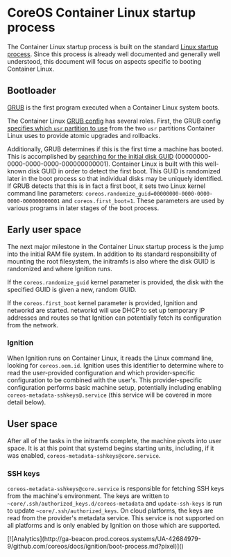 # CoreOS Container Linux startup process

The Container Linux startup process is built on the standard [Linux startup process][linux startup]. Since this process is already well documented and generally well understood, this document will focus on aspects specific to booting Container Linux.

## Bootloader

[GRUB][grub] is the first program executed when a Container Linux system boots.

The Container Linux [GRUB config][grub config] has several roles. First, the GRUB config [specifies which `usr` partition to use][gptprio.next] from the two `usr` partitions Container Linux uses to provide atomic upgrades and rollbacks.

Additionally, GRUB determines if this is the first time a machine has booted. This is accomplished by [searching for the initial disk GUID][search] (00000000-0000-0000-0000-000000000001). Container Linux is built with this well-known disk GUID in order to detect the first boot. This GUID is randomized later in the boot process so that individual disks may be uniquely identified. If GRUB detects that this is in fact a first boot, it sets two Linux kernel command line parameters: `coreos.randomize_guid=00000000-0000-0000-0000-000000000001` and `coreos.first_boot=1`. These parameters are used by various programs in later stages of the boot process.

## Early user space

The next major milestone in the Container Linux startup process is the jump into the initial RAM file system. In addition to its standard responsibility of mounting the root filesystem, the initramfs is also where the disk GUID is randomized and where Ignition runs.

If the `coreos.randomize_guid` kernel parameter is provided, the disk with the specified GUID is given a new, random GUID.

If the `coreos.first_boot` kernel parameter is provided, Ignition and networkd are started. networkd will use DHCP to set up temporary IP addresses and routes so that Ignition can potentially fetch its configuration from the network.

### Ignition

When Ignition runs on Container Linux, it reads the Linux command line, looking for `coreos.oem.id`. Ignition uses this identifier to determine where to read the user-provided configuration and which provider-specific configuration to be combined with the user's. This provider-specific configuration performs basic machine setup, potentially including enabling `coreos-metadata-sshkeys@.service` (this service will be covered in more detail below).

## User space

After all of the tasks in the initramfs complete, the machine pivots into user space. It is at this point that systemd begins starting units, including, if it was enabled, `coreos-metadata-sshkeys@core.service`.

### SSH keys

`coreos-metadata-sshkeys@core.service` is responsible for fetching SSH keys from the machine's environment. The keys are written to `~core/.ssh/authorized_keys.d/coreos-metadata` and `update-ssh-keys` is run to update `~core/.ssh/authorized_keys`. On cloud platforms, the keys are read from the provider's metadata service. This service is not supported on all platforms and is only enabled by Ignition on those which are supported.

[gptprio.next]: https://github.com/coreos/scripts/blob/069ae5644ff03d6f78d2268c5f3eae5012b35bc1/build_library/grub.cfg#L111
[grub]: https://www.gnu.org/software/grub/
[grub config]: https://github.com/coreos/scripts/blob/069ae5644ff03d6f78d2268c5f3eae5012b35bc1/build_library/grub.cfg
[linux startup]: https://en.wikipedia.org/wiki/Linux_startup_process
[search]: https://github.com/coreos/scripts/blob/069ae5644ff03d6f78d2268c5f3eae5012b35bc1/build_library/grub.cfg#L68

<!-- BEGIN ANALYTICS --> [![Analytics](http://ga-beacon.prod.coreos.systems/UA-42684979-9/github.com/coreos/docs/ignition/boot-process.md?pixel)]() <!-- END ANALYTICS -->